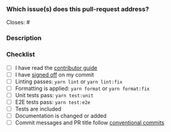 <!--
Thank you for your pull request. Please review and complete the sections below.
-->

### Which issue(s) does this pull-request address?

<!--
Please include a link to an issue in the tracker.  The issue describes the problem to be solved.  If there is no issue raised for this PR then either raise one with a summary and description of the problem or add a summary and description of the problem here
-->

Closes: #

### Description

<!-- Provide a description of the change, pay special attention to describing any breaking changes.  The description describes the resolution to the problem described in the linked issue (or to the problem outlined in this PR). -->

### Checklist

<!-- For completed items, change [ ] to [x]. -->

- [ ] I have read the [contributor guide](https://github.com/i-am-bee/bee-agent-framework/blob/main/CONTRIBUTING.md)
- [ ] I have [signed off](https://github.com/i-am-bee/bee-agent-framework/blob/main/CONTRIBUTING.md#developer-certificate-of-origin-dco) on my commit
- [ ] Linting passes: `yarn lint` or `yarn lint:fix`
- [ ] Formatting is applied: `yarn format` or `yarn format:fix`
- [ ] Unit tests pass: `yarn test:unit`
- [ ] E2E tests pass: `yarn test:e2e`
- [ ] Tests are included <!-- Bug fixes and new features should include tests -->
- [ ] Documentation is changed or added
- [ ] Commit messages and PR title follow [conventional commits](https://www.conventionalcommits.org/en/v1.0.0/#summary)
